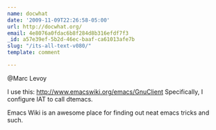 ```yaml
---
name: docwhat
date: '2009-11-09T22:26:58-05:00'
url: http://docwhat.org/
email: 4e8076a0fdac6b8f284d8b316efdf7f3
_id: a57e39ef-5b2d-46ec-baaf-ca61013afe7b
slug: "/its-all-text-v080/"
template: comment

---
```


@Marc Levoy

I use this: http://www.emacswiki.org/emacs/GnuClient
Specifically, I configure IAT to call dtemacs.

Emacs Wiki is an awesome place for finding out neat emacs tricks and such.

